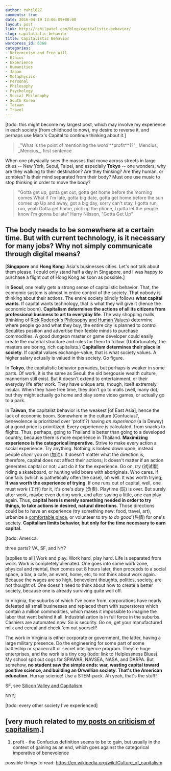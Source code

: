 ```yaml
---
author: rahil627
comments: true
date: 2016-04-19 13:06:09+00:00
layout: post
link: http://rahilpatel.com/blog/capitalistic-behavior/
slug: capitalistic-behavior
title: Capitalistic Behavior
wordpress_id: 6368
categories:
- Determinism and Free Will
- Ethics
- Experience
- Humanities
- Japan
- Metaphysics
- Personal
- Philosophy
- Psychology
- Social Philosophy
- South Korea
- Taiwan
- Travel
---
```


[todo: this might become my largest post, which may involve my experience in each society (from childhood to now), my desire to reverse it, and perhaps use Marx's Capital to continue thinking about it.]



<blockquote>_"What is the point of mentioning the word **profit**1?"_
Mencius, _Mencius_, first sentence</blockquote>



When one physically sees the masses that move across streets in large cities -- New York, Seoul, Taipei, and especially **Tokyo** -- one wonders, why are they walking to their destination? Are they thinking? Are they human, or zombies? Is their mind separated from their body? Must one use music to stop thinking in order to move the body?



<blockquote>"Gotta get up, gotta get out, gotta get home before the morning comes
What if I'm late, gotta big date, gotta get home before the sun comes up
Up and away, got a big day, sorry can't stay, I gotta run, run, yeah
Gotta get home, pick up the phone, I gotta let the people know I'm gonna be late"
Harry Nilsson, "Gotta Get Up"</blockquote>



The body needs to be somewhere at a certain time. But with current technology, is it necessary for many jobs? Why not simply communicate through digital means?
--

[**Singapore** and **Hong Kong**: Asia's businesses cities. Let's not talk about them please. I could only stand half a day in Singapore, and I was happy to purchase a flight out of Hong Kong as soon as possible.]

In **Seoul**, one really gets a strong sense of capitalistic behavior. That, the economic system is almost in entire control of the society. That nobody is thinking about their actions. The entire society blindly follows **what capital wants**. If capital wants technology, that is what they will give it (hence the economic boom). **Capitalism determines the actions of all its citizens from professional business to art to everyday life**. The way shopping malls (thinking of [Rick Roderick's Philosophy and Human Values](http://rickroderick.org/category/philosophy-and-human-values/)) determine where people go and what they buy, the entire city is planned to control Seoulites position and advertise their feeble minds to purchase commodities. A good dungeon master or game developer could easily create the material structure and rules for them to follow. (Unfortunately, the masters are boring, rich capitalists.) **Capitalism determines their place in society**. If capital values exchange-value, that is what society values. A higher salary actually is valued in this society. Go figure.

In **Tokyo**, the capitalistic behavior pervades, but perhaps is weaker in some parts. Of work, it is the same as Seoul: the old bergousie wealth culture, mannerism still exist. But it doesn't extend to entertainment, or their everyday life after work. They have unique arts, though, itself extremely insular. When they have free time, they don't go to malls (well, many do), but they might actually go home and play some video games, or actually go to a park.

In **Taiwan**, the capitalist behavior is the weakest [of East Asia], hence the lack of economic boom. Somewhere in the culture (Confucius?, benevolence is prioritized over 'profit'?) having _an experience_ (a la Dewey) at a good price is prioritized. Every experience is calculated, from snacks to flights. Thus, perhaps, going to Thailand is better than going to a developed country, because there is more experience in Thailand. **Maximizing experience is the categorical imperative.** Strive to make every action a social experience. Try anything. Nothing is looked down upon, instead people _cheer_ you on (加油). It doesn't matter what the direction is, therefore, capital does not affect their actions; It doesn't matter if an action generates capital or not; Just do it for the experience. Go on, _try_ (试试看) riding a skateboard, or hunting wild boars with aboriginals. Who cares. If one fails (which is pathetically often the case), oh well. It was worth trying; **It was worth the experience of trying**. If one runs out of capital, well, one must _work_ (工作) for it, it's one's _duty_ (负责). Playtime (玩) is over. But surely after work, maybe even during work, and after saving a little, one can play again. Thus, **capital here is merely something needed in order to try things, to take actions in desired, natural directions**. Those directions could be to have an experience (try something new: food, travel, art), urbanize a [comfortable place](http://www.rahilpatel.com/blog/creating-comfortable-places), or volunteer to try _to do good_ (热情) for one's society. **Capitalism limits behavior, but only for the time necessary to earn capital.**

[todo: America. 

three parts? VA, SF, and NY?

[applies to all] Work and play. Work hard, play hard. Life is separated from work. Work is completely alienated. One goes into some work zone, physical and mental, then comes out 8 hours later, then proceeds to a social space, a bar, a cafe, an event, home, etc, to not think about work again. Because the wages are so high, benevolent thoughts, politics, society, are not thought of. One doesn't need to think about how to create a better society, because one is already surviving quite well off.

In Virginia, the suburbs of which I've come from, corporations have nearly defeated all small businesses and replaced them with superstores which contain a million commodities, which makes it impossible to imagine the labor that went behind it all. Industrialization is in full force in the suburbs. Cashiers are automated now. So is security. Go on, get your manufactured milk and cereal and check 'em out yourself!

The work in Virginia is either corporate or government, the latter, having a large military presence. Do the engineering for some part of some battleship or spacecraft or secret intelligence program. They're huge enterprises, and the work is a tiny cog (todo: link to Helplessness Blues). My school spit out cogs for SPAWAR, NAVSEA, NASA, and DARPA. But somehow, **no student saw the simple ends: war, wasting capital toward positive science, and building an Orwellian society. That's the American education.** Hurray science! Use a STEM-pack. Ah yeah, that's the stuff!

SF, see [Silicon Valley and Capitalism](http://www.rahilpatel.com/blog/silicon-valley-and-capitalism).

NY?]

[todo: every other society I've experienced]

[very much related to [my posts on criticism of capitalism](http://www.rahilpatel.com/blog/valuable-things-ive-written#criticism_capitalism_communication_rationality).]
--


1. profit - the Confucius definition seems to be to gain, but usually in the context of gaining as an end, which goes against the categorical imperative of benevolence


possible things to read:
https://en.wikipedia.org/wiki/Culture_of_capitalism
